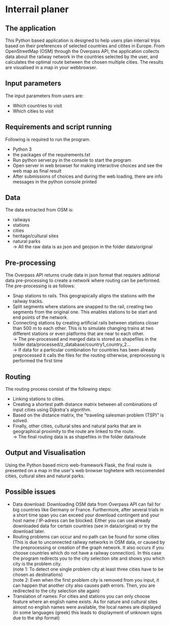 # Interrail planer

## The application
This Python based application is designed to help users plan interrail trips based on their preferences of selected countries and citites in Europe. 
From OpenStreetMap (OSM) through the Overpass API, the application collects data about the railway network in the countries selected by the user, and calculates the optimal route between the chosen multiple cities. The results are visualised in a map in your webbrowser. 

## Input parameters
The input parameters from users are:
- Which countries to visit
- Which cities to visit

## Requirements and script running
Following is required to run the program.
- Python 3
- the packages of the requirements.txt
- Run python server.py in the console to start the program
- Open server in web browser for making interactive choices and see the web map as final result
- After submissions of choices and during the web loading, there are info messages in the python console printed

## Data
The data extracted from OSM is:
- railways
- stations
- cities
- heritage/cultural sites
- natural parks  
-> All the raw data is as json and geojson in the folder data/original

## Pre-processing
The Overpass API returns crude data in json format that requiers aditional data pre-processing to create a network where routing can be performed.
The pre-processing is as follows:
- Snap stations to rails. This geograpically aligns the stations with the railway tracks. 
- Split segments where stations are snapped to the rail, creating two segments from the original one. This enables stations to be start and end points of the network. 
- Connecting stations by creating artificial rails between stations closer than 500 m to each other. This is to simulate changing trains at two different stations or even platforms that are near to each other.  
-> The pre-processed and merged data is stored as shapefiles in the folder data/processed/z_database/country1_country_2...   
-> If data for a particular combination for countries has been already preprocessed it calls the files for the routing otherwise, preprocessing is performed the first time

## Routing
The routing process consist of the following steps:
- Linking stations to cities. 
- Creating a shortest path distance matrix between all combinations of input cities using Dijkstra's algorithm.
- Based on the distance matrix, the "traveling salesman problem (TSP)" is solved.
- Finally, other cities, cultural sites and natural parks that are in geographical proximity to the route are linked to the route.   
-> The final routing data is as shapefiles in the folder data/route

## Output and Visualisation
Using the Python based micro web-framework Flask, the final route is presented on a map in the user's web browser toghetere with reccomended cities, cultural sites and natural parks.

## Possible issues
- Data download: Downloading OSM data from Overpass API can fail for big countries like Germany or France. Furthermore, after several trials in a short time span you can exceed your download contingent and your host name / IP-adress can be blocked. Either you can use already downloaded data for certain countries (see in data/original) or try the download later.
- Routing problems can occur and no path can be found for some cities (This is due to unconnected railway networks in OSM data, or caused by the preprocessing or creation of the graph network. It also occurs if you choose countries which do not have a railway connection). In this case the program redirects you to the city selection site and shows you which city is the problem city.  
(note 1: To detect one single problem city at least three cities have to be chosen as destinations)  
(note 2: Even when the first problem city is removed from you input, it can happen that another city also causes path errors. Then, you are redirected to the city selection site again)
- Translation of names: For cities and stations you can only choose feature where an english name exists.  As for nature and cultural sites almost no english names were available, the local names are displayed (in some languages (greek) this leads to displayment of unknown signs due to the shp format)
 


